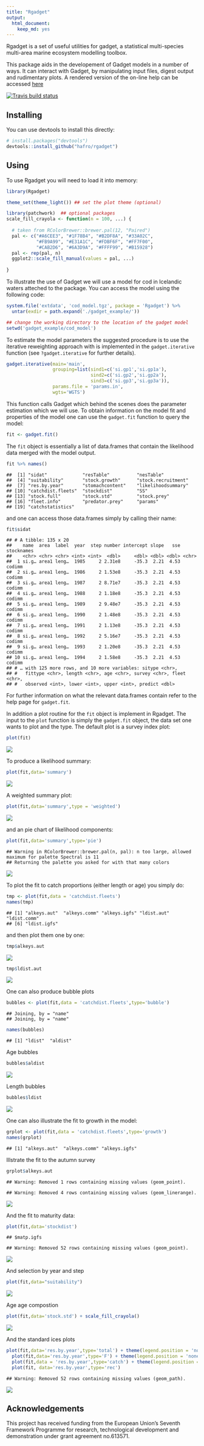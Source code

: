 ```yaml
---
title: "Rgadget"
output: 
  html_document: 
    keep_md: yes
---
```




Rgadget is a set of useful utilities for gadget, a statistical
multi-species multi-area marine ecosystem modelling toolbox.

This package aids in the developement of Gadget models in a number of
ways. It can interact with Gadget, by manipulating input files, digest
output and rudimentary plots. A rendered version of the on-line help can be accessed [here](http://hafro.github.io/rgadget)

[![Travis build status](https://travis-ci.org/Hafro/rgadget.svg?branch=master)](https://travis-ci.org/Hafro/rgadget)


Installing
----------
You can use devtools to install this directly:


```r
# install.packages("devtools")
devtools::install_github("hafro/rgadget")
```


Using
-----
To use Rgadget you will need to load it into memory:

```r
library(Rgadget)

theme_set(theme_light()) ## set the plot theme (optional)

library(patchwork)  ## optional packages 
scale_fill_crayola <- function(n = 100, ...) {
  
  # taken from RColorBrewer::brewer.pal(12, "Paired")
  pal <- c("#A6CEE3", "#1F78B4", "#B2DF8A", "#33A02C",
           "#FB9A99", "#E31A1C", "#FDBF6F", "#FF7F00",
           "#CAB2D6", "#6A3D9A", "#FFFF99", "#B15928")
  pal <- rep(pal, n)
  ggplot2::scale_fill_manual(values = pal, ...)
  
}
```


To illustrate the use of Gadget we will use a model for cod in Icelandic waters atteched to the package. You can access the model using the following code: 

```r
system.file('extdata', 'cod_model.tgz', package = 'Rgadget') %>% 
  untar(exdir = path.expand('./gadget_example/'))

## change the working directory to the location of the gadget model
setwd('gadget_example/cod_model')
```

To estimate the model parameters the suggested procedure is to use the iterative reweighting approach with is implemented in the `gadget.iterative` function (see `?gadget.iterative` for further details).



```r
gadget.iterative(main='main',
                 grouping=list(sind1=c('si.gp1','si.gp1a'),
                               sind2=c('si.gp2','si.gp2a'),
                               sind3=c('si.gp3','si.gp3a')),
                 params.file = 'params.in',
                 wgts='WGTS')
```

This function calls Gadget which behind the scenes does the parameter estimation which we will use. To obtain information on the model fit and properties of the model one can use the `gadget.fit` function to query the model:


```r
fit <- gadget.fit()
```

The `fit` object is essentially a list of data.frames that contain the likelihood data merged with the model output. 


```r
fit %>% names()
```

```
##  [1] "sidat"             "resTable"          "nesTable"         
##  [4] "suitability"       "stock.growth"      "stock.recruitment"
##  [7] "res.by.year"       "stomachcontent"    "likelihoodsummary"
## [10] "catchdist.fleets"  "stockdist"         "SS"               
## [13] "stock.full"        "stock.std"         "stock.prey"       
## [16] "fleet.info"        "predator.prey"     "params"           
## [19] "catchstatistics"
```

and one can access those data.frames simply by calling their name:

```r
fit$sidat
```

```
## # A tibble: 135 x 20
##    name  area  label  year  step number intercept slope   sse stocknames
##    <chr> <chr> <chr> <int> <int>  <dbl>     <dbl> <dbl> <dbl> <chr>     
##  1 si.g… area1 leng…  1985     2 2.31e8     -35.3  2.21  4.53 codimm    
##  2 si.g… area1 leng…  1986     2 1.53e8     -35.3  2.21  4.53 codimm    
##  3 si.g… area1 leng…  1987     2 8.71e7     -35.3  2.21  4.53 codimm    
##  4 si.g… area1 leng…  1988     2 1.18e8     -35.3  2.21  4.53 codimm    
##  5 si.g… area1 leng…  1989     2 9.48e7     -35.3  2.21  4.53 codimm    
##  6 si.g… area1 leng…  1990     2 1.48e8     -35.3  2.21  4.53 codimm    
##  7 si.g… area1 leng…  1991     2 1.13e8     -35.3  2.21  4.53 codimm    
##  8 si.g… area1 leng…  1992     2 5.16e7     -35.3  2.21  4.53 codimm    
##  9 si.g… area1 leng…  1993     2 1.20e8     -35.3  2.21  4.53 codimm    
## 10 si.g… area1 leng…  1994     2 1.58e8     -35.3  2.21  4.53 codimm    
## # … with 125 more rows, and 10 more variables: sitype <chr>,
## #   fittype <chr>, length <chr>, age <chr>, survey <chr>, fleet <chr>,
## #   observed <int>, lower <int>, upper <int>, predict <dbl>
```

For further information on what the relevant data.frames contain refer to the help page for `gadget.fit`. 

In addition a plot routine for the `fit` object is implement in Rgadget. The input to the `plot` function is simply the `gadget.fit` object, the data set one wants to plot and the type. The default plot is a survey index plot:

```r
plot(fit)
```

![](README_files/figure-html/unnamed-chunk-8-1.png)<!-- -->

To produce a likelihood summary:

```r
plot(fit,data='summary')
```

![](README_files/figure-html/unnamed-chunk-9-1.png)<!-- -->

A weighted summary plot:

```r
plot(fit,data='summary',type = 'weighted')
```

![](README_files/figure-html/unnamed-chunk-10-1.png)<!-- -->

and an pie chart of likelihood components:

```r
plot(fit,data='summary',type='pie')
```

```
## Warning in RColorBrewer::brewer.pal(n, pal): n too large, allowed maximum for palette Spectral is 11
## Returning the palette you asked for with that many colors
```

![](README_files/figure-html/unnamed-chunk-11-1.png)<!-- -->

To plot the fit to catch proportions (either length or age) you simply do:

```r
tmp <- plot(fit,data = 'catchdist.fleets')
names(tmp)
```

```
## [1] "alkeys.aut"  "alkeys.comm" "alkeys.igfs" "ldist.aut"   "ldist.comm" 
## [6] "ldist.igfs"
```

and then plot them one by one:

```r
tmp$alkeys.aut
```

![](README_files/figure-html/unnamed-chunk-13-1.png)<!-- -->

```r
tmp$ldist.aut
```

![](README_files/figure-html/unnamed-chunk-14-1.png)<!-- -->


One can also produce bubble plots

```r
bubbles <- plot(fit,data = 'catchdist.fleets',type='bubble')
```

```
## Joining, by = "name"
## Joining, by = "name"
```

```r
names(bubbles)
```

```
## [1] "ldist"  "aldist"
```

Age bubbles

```r
bubbles$aldist
```

![](README_files/figure-html/unnamed-chunk-16-1.png)<!-- -->

Length bubbles

```r
bubbles$ldist
```

![](README_files/figure-html/unnamed-chunk-17-1.png)<!-- -->

One can also illustrate the fit to growth in the model:

```r
grplot <- plot(fit,data = 'catchdist.fleets',type='growth')
names(grplot)
```

```
## [1] "alkeys.aut"  "alkeys.comm" "alkeys.igfs"
```
Illstrate the fit to the autumn survey

```r
grplot$alkeys.aut
```

```
## Warning: Removed 1 rows containing missing values (geom_point).
```

```
## Warning: Removed 4 rows containing missing values (geom_linerange).
```

![](README_files/figure-html/unnamed-chunk-19-1.png)<!-- -->

And the fit to maturity data:

```r
plot(fit,data='stockdist')
```

```
## $matp.igfs
```

```
## Warning: Removed 52 rows containing missing values (geom_point).
```

![](README_files/figure-html/unnamed-chunk-20-1.png)<!-- -->

And selection by year and step

```r
plot(fit,data="suitability")
```

![](README_files/figure-html/unnamed-chunk-21-1.png)<!-- -->

Age age compostion

```r
plot(fit,data='stock.std') + scale_fill_crayola()
```

![](README_files/figure-html/unnamed-chunk-22-1.png)<!-- -->


And the standard ices plots

```r
plot(fit,data='res.by.year',type='total') + theme(legend.position = 'none') +
  plot(fit,data='res.by.year',type='F') + theme(legend.position = 'none') +
  plot(fit,data = 'res.by.year',type='catch') + theme(legend.position = 'none') +
  plot(fit, data='res.by.year',type='rec')
```

```
## Warning: Removed 52 rows containing missing values (geom_path).
```

![](README_files/figure-html/unnamed-chunk-23-1.png)<!-- -->



Acknowledgements
----------------

This project has received funding from the European Union’s Seventh Framework
Programme for research, technological development and demonstration under grant
agreement no.613571.
